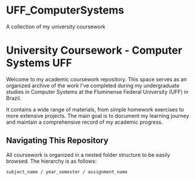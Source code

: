 # UFF_ComputerSystems
A collection of my university coursework

# University Coursework - Computer Systems UFF

Welcome to my academic coursework repository. This space serves as an organized archive of the work I've completed during my undergraduate studies in Computer Systems at the Fluminense Federal University (UFF) in Brazil.

It contains a wide range of materials, from simple homework exercises to more extensive projects. The main goal is to document my learning journey and maintain a comprehensive record of my academic progress.

## Navigating This Repository

All coursework is organized in a nested folder structure to be easily browsed. The hierarchy is as follows:

`subject_name / year_semester / assignment_name`

